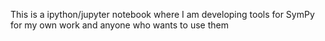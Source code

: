 This is a ipython/jupyter notebook where I am developing tools for SymPy for my own work and anyone who wants to use them
